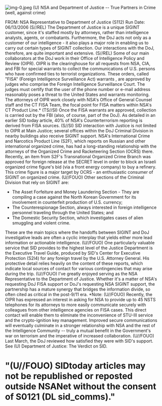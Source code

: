![img-0.jpeg](img-0.jpeg)
(U) NSA and Department of Justice -- True Partners in Crime (well, against crime)

FROM:
NSA Representative to Department of Justice (S112)
Run Date: 06/13/2006
(S//REL) The Department of Justice is a unique SIGINT customer, since it's staffed mostly by attorneys, rather than intelligence analysts, agents, or combatants. Furthermore, the DoJ acts not only as a customer of our intelligence - it also plays a major role in enabling us to carry out certain types of SIGINT collection. Our interactions with the DoJ, therefore, are quite important and extensive.
(S//REL) Some of our main collaborators at the DoJ work in their Office of Intelligence Policy and Review (OIPR). OIPR is the clearinghouse for all requests from NSA, CIA, and FBI for special warrants to collect the communications of U.S. persons who have confirmed ties to terrorist organizations. These orders, called "FISA" (Foreign Intelligence Surveillance Act) warrants , are approved by judges who comprise the Foreign Intelligence Surveillance Court. The judges must certify that the user of the phone number or e-mail address reasonably poses a threat to the United States and warrants monitoring. The attorneys of OIPR work closely with NSA's Office of General Counsel staff and the CT FISA Team, the focal point for FISA matters within NSA's CT Product Line.*
(TS//SI) Once the FISA warrants are approved, collection is carried out by the FBI (also, of course, part of the DoJ). As detailed in an earlier SID today article, $40 \%$ of NSA's Counterterrorism reporting is derived from FISA sources.
(S//SI) SID interaction with Justice is not limited to OIPR at Main Justice; several offices within the DoJ Criminal Division in nearby buildings also receive SIGINT support. NSA's International Crime and Narcotics Product Line (S2F), which reports on Russian and other international organized crime, has had a long-standing relationship with the attorneys of the Organized Crime and Racketeering Section (OCRS) there. Recently, an item from S2F's Transnational Organized Crime Branch was approved for foreign release at the SECRET level in order to block an Israeli organized crime figure's bid (via a front energy company) to buy a refinery. This crime figure is a major target by OCRS - an enthusiastic consumer of SIGINT on organized crime.
(U//FOUO) Other sections of the Criminal Division that rely on SIGINT are:

- The Asset Forfeiture and Money Laundering Section - They are compiling a case against the North Korean Government for its involvement in counterfeit production of U.S. currency;
- The Counterespionage Section, always interested in foreign intelligence personnel traveling through the United States; and
- The Domestic Security Section, which investigates cases of alien smuggling and violent crime.

These are the main topics where the handoffs between SIGINT and DoJ investigative leads are often a cyclic interplay that yields either more lead information or actionable intelligence.
(U//FOUO) One particularly valuable service that SID provides to the highest level of the Justice Department is the Executive Travel Guide, produced by SID's Center for Executive Protection (S2I4) for any foreign travel by the U.S. Attorney General. His protective detail relies heavily on the content of these reports, which indicate local sources of contact for various contingencies that may arise during the trip.
(U//FOUO) I've greatly enjoyed serving as the NSA Representative to the Department of Justice. Whether it's a matter of NSA's requesting DoJ FISA support or DoJ's requesting NSA SIGINT
support, the partnership has a mature synergy that bridges the information divide, so often cited as critical in the post-9/11 era.
*Note:
(U//FOUO) Recently, the OIPR has expressed an interest in asking for NSA to provide up to 45 NSTS telephones for its attorneys to more easily communicate securely with colleagues from other intelligence agencies on FISA cases. This direct contact will enable them to eliminate the inconvenience of STU-III service and the crypto-ignition key management. Improved secure communications will eventually culminate in a stronger relationship with NSA and the rest of the Intelligence Community -- truly a mutual benefit in the Government's war on terrorism and the imperative of increased collaboration.
(U//FOUO) Last March, the DoJ reviewed how satisfied they were with SID's support. See (U) Department of Justice: The Verdict on SID.

# "(U//FOUO) SIDtoday articles may not be republished or reposted outside NSANet without the consent of S0121 (DL sid_comms)."
